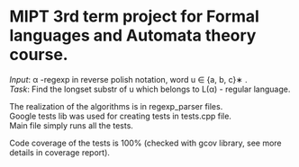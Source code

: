# MIPT 3rd term project for Formal languages and Automata theory course.
*Input*: α -regexp in reverse polish notation, word u ∈ {a, b, c}∗ .  
*Task*: Find the longset substr of u which belongs to L(α) - regular language.  

The realization of the algorithms is in regexp_parser files.  
Google tests lib was used for creating tests in tests.cpp file.  
Main file simply runs all the tests.  
  
  
Code coverage of the tests is 100% (checked with gcov library, see more details in coverage report).
